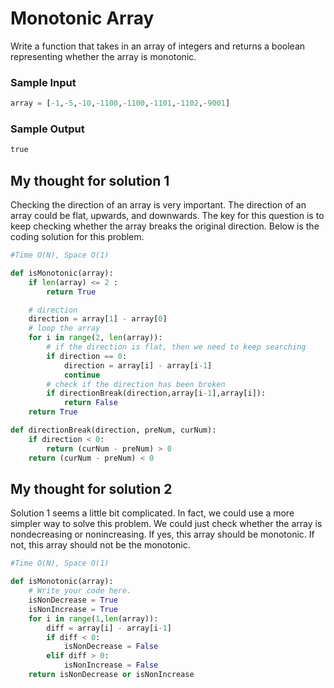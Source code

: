
# Monotonic Array

Write a function that takes in an array of integers and returns a boolean representing whether the array is monotonic.





### Sample Input

```python
array = [-1,-5,-10,-1100,-1100,-1101,-1102,-9001]
```

### Sample Output

```python
true
```

## My thought for solution 1
Checking the direction of an array is very important. The direction of
an array could be flat, upwards, and downwards. The key for this question
is to keep checking whether the array breaks the original direction. Below
is the coding solution for this problem.
```python
#Time O(N), Space O(1)

def isMonotonic(array):
    if len(array) <= 2 :
		return True

	# direction
	direction = array[1] - array[0]
	# loop the array
	for i in range(2, len(array)):
		# if the direction is flat, then we need to keep searching
		if direction == 0:
			direction = array[i] - array[i-1]
			continue
        # check if the direction has been broken
		if directionBreak(direction,array[i-1],array[i]):
			return False
	return True

def directionBreak(direction, preNum, curNum):
	if direction < 0:
		return (curNum - preNum) > 0
	return (curNum - preNum) < 0
```

## My thought for solution 2
Solution 1 seems a little bit complicated. In fact, we could use
a more simpler way to solve this problem. We could just
check whether the array is nondecreasing or nonincreasing. If yes,
this array should be monotonic. If not, this array should
not be the monotonic.

```python
#Time O(N), Space O(1)

def isMonotonic(array):
    # Write your code here.
    isNonDecrease = True
	isNonIncrease = True
	for i in range(1,len(array)):
		diff = array[i] - array[i-1]
		if diff < 0:
			isNonDecrease = False
		elif diff > 0:
			isNonIncrease = False
	return isNonDecrease or isNonIncrease

```
